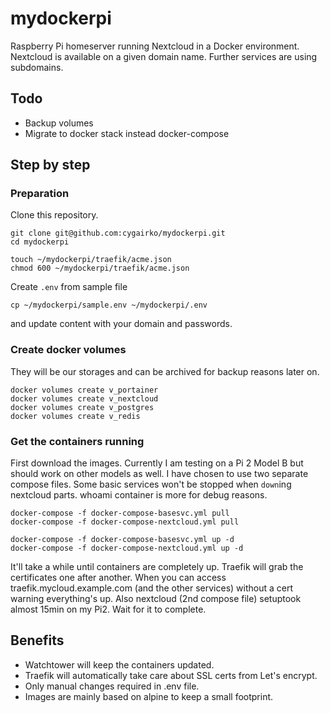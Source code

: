 # mydockerpi
Raspberry Pi homeserver running Nextcloud in a Docker environment. Nextcloud is available on a given domain name. Further services are using subdomains.

## Todo
- Backup volumes
- Migrate to docker stack instead docker-compose

## Step by step
### Preparation
Clone this repository.
```
git clone git@github.com:cygairko/mydockerpi.git
cd mydockerpi
```
```
touch ~/mydockerpi/traefik/acme.json
chmod 600 ~/mydockerpi/traefik/acme.json
```

Create ```.env``` from sample file
```
cp ~/mydockerpi/sample.env ~/mydockerpi/.env
```
and update content with your domain and passwords.

### Create docker volumes
They will be our storages and can be archived for backup reasons later on.
```
docker volumes create v_portainer
docker volumes create v_nextcloud
docker volumes create v_postgres
docker volumes create v_redis
```

### Get the containers running
First download the images. Currently I am testing on a Pi 2 Model B but should work on other models as well. I have chosen to use two separate compose files. Some basic services won't be stopped when ```down```ing nextcloud parts. whoami container is more for debug reasons.
```
docker-compose -f docker-compose-basesvc.yml pull
docker-compose -f docker-compose-nextcloud.yml pull
```

```
docker-compose -f docker-compose-basesvc.yml up -d
docker-compose -f docker-compose-nextcloud.yml up -d
```
It'll take a while until containers are completely up. Traefik will grab the certificates one after another. When you can access traefik.mycloud.example.com (and the other services) without a cert warning everything's up. Also nextcloud (2nd compose file) setuptook almost 15min on my Pi2. Wait for it to complete.

## Benefits
- Watchtower will keep the containers updated.
- Traefik will automatically take care about SSL certs from Let's encrypt.
- Only manual changes required in .env file.
- Images are mainly based on alpine to keep a small footprint.
